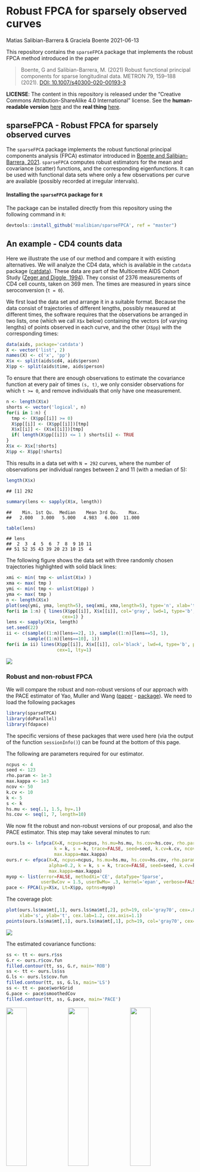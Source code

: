 Robust FPCA for sparsely observed curves
================
Matias Salibian-Barrera & Graciela Boente
2021-06-13

This repository contains the `sparseFPCA` package that implements the
robust FPCA method introduced in the paper
> Boente, G and Salibian-Barrera, M. (2021) Robust functional principal components 
> for sparse longitudinal data. METRON 79, 159–188 (2021). 
> [DOI: 10.1007/s40300-020-00193-3](https://doi.org/10.1007/s40300-020-00193-3)

**LICENSE**: The content in this repository is released under the
“Creative Commons Attribution-ShareAlike 4.0 International” license. See
the **human-readable version**
[here](https://creativecommons.org/licenses/by-sa/4.0/) and the **real
thing**
[here](https://creativecommons.org/licenses/by-sa/4.0/legalcode).

## sparseFPCA - Robust FPCA for sparsely observed curves

The `sparseFPCA` package implements the robust functional principal
components analysis (FPCA) estimator introduced in [Boente and
Salibian-Barrera, 2021](https://doi.org/10.1007/s40300-020-00193-3).
`sparseFPCA` computes robust estimators for the mean and covariance
(scatter) functions, and the corresponding eigenfunctions. It can be
used with functional data sets where only a few observations per curve
are available (possibly recorded at irregular intervals).

#### Installing the `sparseFPCA` package for `R`

The package can be installed directly from this repository using the
following command in `R`:

``` r
devtools::install_github('msalibian/sparseFPCA', ref = "master")
```

## An example - CD4 counts data

Here we illustrate the use of our method and compare it with existing
alternatives. We will analyze the CD4 data, which is available in the
`catdata` package
([catdata](https://cran.r-project.org/package=catdata)). These data are
part of the Multicentre AIDS Cohort Study ([Zeger and Diggle,
1994](https://doi.org/10.2307/2532783)). They consist of 2376
measurements of CD4 cell counts, taken on 369 men. The times are
measured in years since seroconversion (`t = 0`).

We first load the data set and arrange it in a suitable format. Because
the data consist of trajectories of different lengths, possibly measured
at different times, the software requires that the observations be
arranged in two lists, one (which we call `X$x` below) containing the
vectors (of varying lengths) of points observed in each curve, and the
other (`X$pp`) with the corresponding times:

``` r
data(aids, package='catdata')
X <- vector('list', 2) 
names(X) <- c('x', 'pp')
X$x <- split(aids$cd4, aids$person)
X$pp <- split(aids$time, aids$person)
```

To ensure that there are enough observations to estimate the covariance
function at every pair of times `(s, t)`, we only consider observations
for which `t >= 0`, and remove individuals that only have one
measurement.

``` r
n <- length(X$x)
shorts <- vector('logical', n)
for(i in 1:n) {
  tmp <- (X$pp[[i]] >= 0)
  X$pp[[i]] <- (X$pp[[i]])[tmp]
  X$x[[i]] <- (X$x[[i]])[tmp]
  if( length(X$pp[[i]]) <= 1 ) shorts[i] <- TRUE
}
X$x <- X$x[!shorts]
X$pp <- X$pp[!shorts]
```

This results in a data set with `N = 292` curves, where the number of
observations per individual ranges between 2 and 11 (with a median of
5):

``` r
length(X$x)
```

    ## [1] 292

``` r
summary(lens <- sapply(X$x, length))
```

    ##    Min. 1st Qu.  Median    Mean 3rd Qu.    Max. 
    ##   2.000   3.000   5.000   4.983   6.000  11.000

``` r
table(lens)
```

    ## lens
    ##  2  3  4  5  6  7  8  9 10 11 
    ## 51 52 35 43 39 20 23 10 15  4

The following figure shows the data set with three randomly chosen
trajectories highlighted with solid black lines:

``` r
xmi <- min( tmp <- unlist(X$x) )
xma <- max( tmp )
ymi <- min( tmp <- unlist(X$pp) )
yma <- max( tmp ) 
n <- length(X$x)
plot(seq(ymi, yma, length=5), seq(xmi, xma,length=5), type='n', xlab='t', ylab='X(t)')
for(i in 1:n) { lines(X$pp[[i]], X$x[[i]], col='gray', lwd=1, type='b', pch=19, 
                     cex=1) }
lens <- sapply(X$x, length)
set.seed(22)
ii <- c(sample((1:n)[lens==2], 1), sample((1:n)[lens==5], 1), 
        sample((1:n)[lens==10], 1))
for(i in ii) lines(X$pp[[i]], X$x[[i]], col='black', lwd=4, type='b', pch=19, 
                   cex=1, lty=1)
```

![](README_files/figure-gfm/full.data.plot-1.png)<!-- -->

### Robust and non-robust FPCA

We will compare the robust and non-robust versions of our approach with
the PACE estimator of Yao, Muller and Wang
([paper](https://doi.org/10.1198/016214504000001745) -
[package](https://cran.r-project.org/package=fdapace)). We need to load
the following packages

``` r
library(sparseFPCA)
library(doParallel)
library(fdapace)
```

The specific versions of these packages that were used here (via the
output of the function `sessionInfo()`) can be found at the bottom of
this page.

The following are parameters required for our estimator.

``` r
ncpus <- 4
seed <- 123
rho.param <- 1e-3 
max.kappa <- 1e3
ncov <- 50
k.cv <- 10
k <- 5
s <- k 
hs.mu <- seq(.1, 1.5, by=.1)
hs.cov <- seq(1, 7, length=10)
```

We now fit the robust and non-robust versions of our proposal, and also
the PACE estimator. This step may take several minutes to run:

``` r
ours.ls <- lsfpca(X=X, ncpus=ncpus, hs.mu=hs.mu, hs.cov=hs.cov, rho.param=rho.param, 
                  k = k, s = k, trace=FALSE, seed=seed, k.cv=k.cv, ncov=ncov,
                  max.kappa=max.kappa)
ours.r <- efpca(X=X, ncpus=ncpus, hs.mu=hs.mu, hs.cov=hs.cov, rho.param=rho.param,
                alpha=0.2, k = k, s = k, trace=FALSE, seed=seed, k.cv=k.cv, ncov=ncov,
                max.kappa=max.kappa)
myop <- list(error=FALSE, methodXi='CE', dataType='Sparse', 
             userBwCov = 1.5, userBwMu= .3, kernel='epan', verbose=FALSE, nRegGrid=50)
pace <- FPCA(Ly=X$x, Lt=X$pp, optns=myop)
```

The coverage plot:

``` r
plot(ours.ls$ma$mt[,1], ours.ls$ma$mt[,2], pch=19, col='gray70', cex=.8, 
     xlab='s', ylab='t', cex.lab=1.2, cex.axis=1.1)
points(ours.ls$ma$mt[,1], ours.ls$ma$mt[,1], pch=19, col='gray70', cex=.8)
```

![](README_files/figure-gfm/coverage.plot-1.png)<!-- -->

The estimated covariance functions:

``` r
ss <- tt <- ours.r$ss
G.r <- ours.r$cov.fun
filled.contour(tt, ss, G.r, main='ROB')
ss <- tt <- ours.ls$ss
G.ls <- ours.ls$cov.fun
filled.contour(tt, ss, G.ls, main='LS')
ss <- tt <- pace$workGrid
G.pace <- pace$smoothedCov
filled.contour(tt, ss, G.pace, main='PACE')
```

<img src="README_files/figure-gfm/covariances-1.png" width="33%" /><img src="README_files/figure-gfm/covariances-2.png" width="33%" /><img src="README_files/figure-gfm/covariances-3.png" width="33%" />

Another take:

``` r
persp(ours.r$tt, ours.r$ss, G.r, xlab="s", ylab="t", zlab=" ",  
      zlim=c(10000, 130000), theta = -30, phi = 30, r = 50, 
      col="gray90", ltheta = 120, shade = 0.15, ticktype="detailed", 
      cex.axis=0.9, main = 'ROB')
persp(ours.ls$tt, ours.ls$ss, G.ls, xlab="s", ylab="t", zlab=" ", 
      zlim=c(10000, 130000), theta = -30, phi = 30, r = 50, 
      col="gray90", ltheta = 120, shade = 0.15, ticktype="detailed", 
      cex.axis=0.9, cex.lab=.9, main = 'LS')
persp(pace$workGrid, pace$workGrid, G.pace, xlab="s", ylab="t", zlab=" ",  
      zlim=c(10000, 130000), theta = -30, phi = 30, r = 50, 
      col="gray90", ltheta = 120, shade = 0.15, ticktype="detailed", 
      cex.axis=0.9, main = 'PACE')
```

<img src="README_files/figure-gfm/covariances.2-1.png" width="33%" /><img src="README_files/figure-gfm/covariances.2-2.png" width="33%" /><img src="README_files/figure-gfm/covariances.2-3.png" width="33%" />

The “proportion of variance” explained by the first few principal
directions are:

``` r
dd <- eigen(ours.r$cov.fun)$values
ddls <- eigen(ours.ls$cov.fun)$values
ddp <- eigen(pace$smoothedCov)$values
rbind(ours = cumsum(dd)[1:3] / sum(dd[dd > 0]), 
      ls = cumsum(ddls)[1:3] / sum(ddls[ddls > 0]), 
      pace = cumsum(ddp)[1:3] / sum(ddp[ddp > 0]))
```

    ##           [,1]      [,2]      [,3]
    ## ours 0.9467379 0.9983907 0.9998978
    ## ls   0.9524343 0.9894052 0.9994967
    ## pace 0.8774258 0.9480532 0.9731165

In what follows we will use 2 principal components. The corresponding
estimated scores are:

``` r
colors <- c('skyblue2', 'tomato3', 'gray70') #ROB, LS, PACE
boxplot(cbind(ours.r$xis[, 1:2], ours.ls$xis[, 1:2], pace$xiEst[, 1:2]), 
        names = rep(1:2, 3), col=rep(colors, each=2))
abline(h=0, lwd=2)
abline(v=c(2.5, 4.5), lwd=2, lty=2)
axis(3, las=1, at=c(1.5,3.5,5.5), cex.axis=1.4, lab=c('ROB', 'LS', 'PACE'),
     line=0.2, pos=NA, col="white")
```

![](README_files/figure-gfm/scores.plot-1.png)<!-- -->

We now compare the first two eigenfunctions.

``` r
G2 <- ours.r$cov.fun
G2.svd <- eigen(G2)$vectors
G.pace <- pace$smoothedCov
Gpace.svd <- eigen(G.pace)$vectors
G2.ls <- ours.ls$cov.fun
G2.ls.svd <- eigen(G2.ls)$vectors
ma <- -(mi <- -0.5) # y-axis limits
for(j in 1:2) {
  phihat <- G2.svd[,j]
  phipace <- Gpace.svd[,j]
  phils <- G2.ls.svd[,j]
  sg  <- as.numeric(sign(phihat  %*% phipace ))
  phipace <- sg * phipace
  sg <- as.numeric(sign(phihat  %*% phils ))
  phils <- sg * phils
  tt <- unique(ours.r$tt)
  tt.ls <- unique(ours.ls$tt)
  tt.pace <- pace$workGrid
  plot(tt, phihat, ylim=c(mi,ma), type='l', lwd=4, lty=1,
       xlab='t', ylab=expression(hat(phi)), cex.lab=1.1, 
       main=paste0('Eigenfunction ', j)) 
  lines(tt.ls, phils, lwd=4, lty=2) 
  lines(tt.pace, phipace, lwd=4, lty=3) 
  legend('topright', legend=c('Robust (ROB)', 'Non-robust (LS)', 
                              'PACE'), lwd=2, lty=1:3)
}
```

<img src="README_files/figure-gfm/eigenfunctions-1.png" width="50%" /><img src="README_files/figure-gfm/eigenfunctions-2.png" width="50%" />

### Potential outliers

We look for potential outliers, using the scores on the first two
eigenfunctions.

``` r
kk <- 2
xis.r  <- ours.r$xis[, 1:kk]
dist.ous <- RobStatTM::covRob(xis.r)$dist 
ous <- (1:length(dist.ous))[ dist.ous > qchisq(.995, df=kk)]
```

We look at the 5 most outlying curves, as flagged by the robust fit:

``` r
xmi <- min( tmp <- unlist(X$x) )
xma <- max( tmp )
ymi <- min( tmp <- unlist(X$pp) )
yma <- max( tmp ) 
ii <- 1:length(X$x)
plot(seq(ymi, yma, length=5), seq(xmi, xma,length=5), type='n', xlab='t', ylab='X(t)')
title(main='Most outlying')
for(i in ii) { lines(X$pp[[i]], X$x[[i]], col='gray', lwd=1, type='b', pch=19, 
                     cex=1.2) }
ii4 <- order(dist.ous, decreasing=TRUE)[1:5]
for(i in ii4) lines(X$pp[[i]], X$x[[i]], col='black', lwd=3, type='b', pch=19, cex=1.2)
```

![](README_files/figure-gfm/most.outlying-1.png)<!-- -->

Note that these curves appear to either decrease too rapidly (with
respect to the rest), or to remain at high values over time. In the
following plot of all the outlying curves we note that they all show one
of these two main patterns.

``` r
xmi <- min( tmp <- unlist(X$x) )
xma <- max( tmp )
ymi <- min( tmp <- unlist(X$pp) )
yma <- max( tmp ) 
ii <- 1:length(X$x)
plot(seq(ymi, yma, length=5), seq(xmi, xma,length=5), type='n', 
     xlab='t', ylab='X(t)')
for(i in ii) { 
  lines(X$pp[[i]], X$x[[i]], col='gray', lwd=1, type='b', pch=19, 
        cex=1.2) 
}
cols <- rainbow(length(ous))
for(i in 1:length(ous)) {
  lines(X$pp[[ous[i]]], X$x[[ous[i]]], col=cols[i], lwd=3, type='b', 
        pch=19, cex=1.2)
}
legend('topright', legend=ous, lty=1, lwd=2, col=cols, ncol=5, cex=0.8)
```

![](README_files/figure-gfm/alloutliers-1.png)<!-- -->

### Comparing fits on “cleaned” data

We now remove the outliers and re-fit the non-robust estimators:

``` r
X.clean <- X
X.clean$x <- X$x[ -ous ]
X.clean$pp <- X$pp[ -ous ]
```

Now re-fit on the “clean” data:

``` r
ours.ls.clean <- lsfpca(X=X.clean, ncpus=ncpus, hs.mu=hs.mu, hs.cov=hs.cov,
                        rho.param=rho.param, k = k, s = k, trace=FALSE, 
                        seed=seed, k.cv=k.cv, ncov=ncov, max.kappa=max.kappa)
myop.clean <- list(error=FALSE, methodXi='CE', dataType='Sparse', 
             userBwCov = 1.5, userBwMu= .3, 
             kernel='epan', verbose=FALSE, nRegGrid=50)
pace.clean <- FPCA(Ly=X.clean$x, Lt=X.clean$pp, optns=myop.clean)
```

The estimated covariance functions:

``` r
ss <- tt <- ours.r$ss
G.r <- ours.r$cov.fun
filled.contour(tt, ss, G.r, main='ROB')
ss <- tt <- ours.ls.clean$ss
G.ls.clean <- ours.ls.clean$cov.fun
filled.contour(tt, ss, G.ls.clean, main='LS - Clean')
ss <- tt <- pace.clean$workGrid
G.pace.clean <- pace.clean$smoothedCov
filled.contour(tt, ss, G.pace.clean, main='PACE - Clean')
```

<img src="README_files/figure-gfm/clean.covariances-1.png" width="33%" /><img src="README_files/figure-gfm/clean.covariances-2.png" width="33%" /><img src="README_files/figure-gfm/clean.covariances-3.png" width="33%" />

And:

``` r
persp(ours.r$ss, ours.r$ss, G.r, xlab="s", ylab="t", zlab=" ",  
      zlim=c(10000, 65000), theta = -30, phi = 30, r = 50, col="gray90",
      ltheta = 120, shade = 0.15, ticktype="detailed", cex.axis=0.9, main ='ROB')
persp(ours.ls.clean$ss, ours.ls.clean$ss, G.ls.clean, xlab="s", ylab="t", zlab=" ", 
      zlim=c(10000, 65000), theta = -30, phi = 30, r = 50, col="gray90",
      ltheta = 120, shade = 0.15, ticktype="detailed", cex.axis=0.9,
      main = 'LS - Clean')
persp(pace.clean$workGrid, pace.clean$workGrid, G.pace.clean, xlab="s", ylab="t", 
      zlab=" ", zlim=c(10000, 65000), theta = -30, phi = 30, r = 50, 
      col="gray90", ltheta = 120, shade = 0.15, ticktype="detailed", cex.axis=0.9, 
      main = 'PACE - Clean')
```

<img src="README_files/figure-gfm/clean.covariances.2-1.png" width="33%" /><img src="README_files/figure-gfm/clean.covariances.2-2.png" width="33%" /><img src="README_files/figure-gfm/clean.covariances.2-3.png" width="33%" />

We can also compare the eigenfunctions:

``` r
G2 <- ours.r$cov.fun
G2.svd <- eigen(G2)$vectors
G.pace.clean <- pace.clean$smoothedCov 
Gpace.svd.clean <- eigen(G.pace.clean)$vectors
G2.ls.clean <- ours.ls.clean$cov.fun
G2.ls.svd.clean <- eigen(G2.ls.clean)$vectors
ma <- -(mi <- -0.5)
for(j in 1:2) {
  phihat <- G2.svd[,j]
  phipace <- Gpace.svd.clean[,j] 
  phils <- G2.ls.svd.clean[,j]
  sg <- as.numeric(sign(phihat  %*% phipace ))
  phipace <- sg * phipace
  sg <- as.numeric(sign(phihat  %*% phils ))
  phils <- sg * phils
  tt <- unique(ours.r$tt)
  tt.ls <- unique(ours.ls.clean$tt)
  tt.pace <- pace.clean$workGrid
  plot(tt, phihat, ylim=c(mi,ma), type='l', lwd=4, lty=1,
       xlab='t', ylab=expression(hat(phi)), cex.lab=1.1)
  lines(tt.ls, phils, lwd=4, lty=2) 
  lines(tt.pace, phipace, lwd=4, lty=3) 
  legend('topright', legend=c('Robust (ROB)', 'Non-robust (LS)', 
                              'PACE'), lwd=2, lty=1:3)
}
```

<img src="README_files/figure-gfm/eigenfunctions.2-1.png" width="50%" /><img src="README_files/figure-gfm/eigenfunctions.2-2.png" width="50%" />

### A prediction experiment

In this section we look at the prediction performance of these FPCA
methods. We will randomly split the data into a training set (80% of the
curves) and a test set (remaining 20% of trajectories), and then use the
estimates of the covariance function obtained with the training set to
predict the curves of the held out individuals.

We first re-construct the data:

``` r
data(aids, package='catdata')
X <- vector('list', 2) 
names(X) <- c('x', 'pp')
X$x <- split(aids$cd4, aids$person)
X$pp <- split(aids$time, aids$person)
n <- length(X$x)
shorts <- vector('logical', n)
for(i in 1:n) {
  tmp <- (X$pp[[i]] >= 0)
  X$pp[[i]] <- (X$pp[[i]])[tmp]
  X$x[[i]] <- (X$x[[i]])[tmp]
  if( length(X$pp[[i]]) <= 1 ) shorts[i] <- TRUE
}
X$x <- X$x[!shorts]
X$pp <- X$pp[!shorts]
X.all <- X
```

We now build the test and training sets. Note that we require that the
range of times of the curves in the test set be strictly included in the
range of times for the curves in the training set.

``` r
ok.sample <- FALSE
max.it <- 20000
set.seed(22) 
it <- 1
n <- length(X.all$x)
while( !ok.sample && (it < max.it) ) { 
  it <- it + 1
  X.test <- X <- X.all 
  ii <- sample(n, floor(n*.2))
  X.test$x <- X.all$x[ii] # test set
  X.test$pp <- X.all$pp[ii] # test set
  X.test$trt <- X.all$trt[ii] # test set
  X$x <- X.all$x[ -ii ] # training set
  X$pp <- X.all$pp[ -ii ] # training set
  X$trt <- X.all$trt[ -ii ]
  empty.test <- (sapply(X.test$x, length) == 0)
  empty.tr <- (sapply(X$x, length) == 0)
  X$pp <- X$pp[!empty.tr]
  X$x <- X$x[!empty.tr]
  X.test$x <- X.test$x[ !empty.test ]
  X.test$pp <- X.test$pp[ !empty.test ]
  ra.tr <- range(unlist(X$pp))
  ra.te <- range(unlist(X.test$pp))
  ok.sample <- ( (ra.tr[1] < ra.te[1]) && (ra.te[2] < ra.tr[2]) )
}
if(!ok.sample) stop('Did not find good split')
```

Now we calculate the three estimators on the training set, using the
same settings as before (except for the bandwidth used to estimate the
mean function, which is set to 0.3).

``` r
ncpus <- 4
seed <- 123
rho.param <- 1e-3 
max.kappa <- 1e3
ncov <- 50
k.cv <- 10
k <- 5
s <- k
hs.cov <- seq(1, 7, length=10)
hs.mu <- .3
ours.r.tr <- efpca(X=X, ncpus=ncpus, hs.mu=hs.mu, hs.cov=hs.cov, rho.param=rho.param, alpha=0.2,
                k = k, s = k, trace=FALSE, seed=seed, k.cv=k.cv, ncov=ncov, max.kappa=max.kappa)
ours.ls.tr <- lsfpca(X=X, ncpus=ncpus, hs.mu=hs.mu, hs.cov=hs.cov, rho.param=rho.param, 
                  k = k, s = k, trace=FALSE, seed=seed, k.cv=k.cv, ncov=ncov, max.kappa=max.kappa)
myop <- list(error=FALSE, methodXi='CE', dataType='Sparse', 
             userBwCov = 1.5, userBwMu= .3,
             kernel='epan', verbose=FALSE, nRegGrid=50)
pace.tr <- FPCA(Ly=X$x, Lt=X$pp, optns=myop)
```

Next, using these estimated mean and covariance functions we construct
predicted curves for the patients in the test set:

``` r
# pr2.pace <- predict(pace.tr, newLy = X.test$x, newLt=X.test$pp, K = ncol(pace.tr$xiEst), xiMethod='CE')
# pp.pace <- pace.tr$phi %*% t(pr2.pace) 
pr2.pace <- predict(pace.tr, newLy = X.test$x, newLt=X.test$pp, K = ncol(pace.tr$xiEst), xiMethod='CE')
pp.pace <- pace.tr$phi %*% t(pr2.pace$scores) 

tts <- unlist(X$pp)
mus <- unlist(ours.ls.tr$muh)
mu.fn <- approxfun(x=tts, y=mus)
mu.fn.ls <- mu.fn(ours.ls.tr$tt)
kk <- 2
pred.test.ls <- pred.cv.whole(X=X, muh=mu.fn.ls, X.pred=X.test,
                        muh.pred=ours.ls$muh[ii],
                        cov.fun=ours.ls.tr$cov.fun, tt=ours.ls.tr$tt, 
                        k=kk, s=kk, rho=ours.ls.tr$rho.param)

tts <- unlist(X$pp)
mus <- unlist(ours.r.tr$muh)
mu.fn <- approxfun(x=tts, y=mus)
mu.fn.r <- mu.fn(ours.r.tr$tt)

pred.test.r <- pred.cv.whole(X=X, muh=mu.fn.r, X.pred=X.test,
                       muh.pred=ours.r$muh[ii],
                       cov.fun=ours.r.tr$cov.fun, tt=ours.r.tr$tt, 
                       k=kk, s=kk, rho=ours.r.tr$rho.param)
```

We now show 4 trajectories in the test set, along with the corresponding
estimated curves:

``` r
xmi <- min( tmp <- unlist(X$x) )
xma <- max( tmp )
ymi <- min( tmp <- unlist(X$pp) )
yma <- max( tmp ) 
ii2 <- 1:length(X$x)
show.these <- c(4, 44, 46, 34)
for(j in show.these) {
  plot(seq(ymi, yma, length=5), seq(xmi, xma,length=5), type='n', xlab='t', ylab='X(t)')
  lines(X.test$pp[[j]], X.test$x[[j]], col='gray50', lwd=5, type='b', pch=19, cex=2)
  lines(pace.tr$workGrid, pp.pace[,j] + pace.tr$mu, lwd=3, lty=3) 
  lines(ours.ls.tr$tt, pred.test.ls[[j]], lwd=3, lty=2)
  lines(ours.r.tr$tt, pred.test.r[[j]], lwd=3, lty=1)
  legend('topright', legend=c('Robust (ROB)', 'Non-robust (LS)', 'PACE'), lwd=2, lty=1:3)
}
```

<img src="README_files/figure-gfm/show.predictions-1.png" width="50%" /><img src="README_files/figure-gfm/show.predictions-2.png" width="50%" /><img src="README_files/figure-gfm/show.predictions-3.png" width="50%" /><img src="README_files/figure-gfm/show.predictions-4.png" width="50%" />

### Technical specs of the above analysis

``` r
version
```

    ##                _                           
    ## platform       x86_64-w64-mingw32          
    ## arch           x86_64                      
    ## os             mingw32                     
    ## system         x86_64, mingw32             
    ## status                                     
    ## major          4                           
    ## minor          0.5                         
    ## year           2021                        
    ## month          03                          
    ## day            31                          
    ## svn rev        80133                       
    ## language       R                           
    ## version.string R version 4.0.5 (2021-03-31)
    ## nickname       Shake and Throw

``` r
sessionInfo()
```

    ## R version 4.0.5 (2021-03-31)
    ## Platform: x86_64-w64-mingw32/x64 (64-bit)
    ## Running under: Windows 10 x64 (build 19042)
    ## 
    ## Matrix products: default
    ## 
    ## locale:
    ## [1] LC_COLLATE=English_Canada.1252  LC_CTYPE=English_Canada.1252   
    ## [3] LC_MONETARY=English_Canada.1252 LC_NUMERIC=C                   
    ## [5] LC_TIME=English_Canada.1252    
    ## 
    ## attached base packages:
    ## [1] parallel  stats     graphics  grDevices utils     datasets  methods  
    ## [8] base     
    ## 
    ## other attached packages:
    ## [1] fdapace_0.5.6      doParallel_1.0.16  iterators_1.0.13   foreach_1.5.1     
    ## [5] sparseFPCA_0.0.0.1
    ## 
    ## loaded via a namespace (and not attached):
    ##  [1] xfun_0.22           splines_4.0.5       lattice_0.20-41    
    ##  [4] colorspace_2.0-1    vctrs_0.3.8         htmltools_0.5.1.1  
    ##  [7] RobStatTM_1.0.3     yaml_2.2.1          mgcv_1.8-35        
    ## [10] base64enc_0.1-3     pracma_2.3.3        utf8_1.2.1         
    ## [13] survival_3.2-11     rlang_0.4.11        pillar_1.6.1       
    ## [16] foreign_0.8-81      glue_1.4.2          RColorBrewer_1.1-2 
    ## [19] jpeg_0.1-8.1        lifecycle_1.0.0     stringr_1.4.0      
    ## [22] munsell_0.5.0       gtable_0.3.0        htmlwidgets_1.5.3  
    ## [25] codetools_0.2-18    evaluate_0.14       latticeExtra_0.6-29
    ## [28] knitr_1.33          fansi_0.4.2         htmlTable_2.1.0    
    ## [31] highr_0.9           Rcpp_1.0.6          scales_1.1.1       
    ## [34] backports_1.2.1     checkmate_2.0.0     Hmisc_4.5-0        
    ## [37] gridExtra_2.3       ggplot2_3.3.3       png_0.1-7          
    ## [40] digest_0.6.27       stringi_1.5.3       numDeriv_2016.8-1.1
    ## [43] grid_4.0.5          tools_4.0.5         magrittr_2.0.1     
    ## [46] tibble_3.1.2        Formula_1.2-4       cluster_2.1.2      
    ## [49] crayon_1.4.1        pkgconfig_2.0.3     MASS_7.3-53.1      
    ## [52] ellipsis_0.3.2      Matrix_1.3-2        data.table_1.14.0  
    ## [55] rstudioapi_0.13     rmarkdown_2.7       R6_2.5.0           
    ## [58] rpart_4.1-15        nnet_7.3-15         nlme_3.1-152       
    ## [61] compiler_4.0.5
